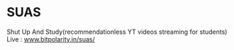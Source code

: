 # SUAS
Shut Up And Study(recommendationless YT videos streaming for students)
Live : www.bitpolarity.in/suas/

